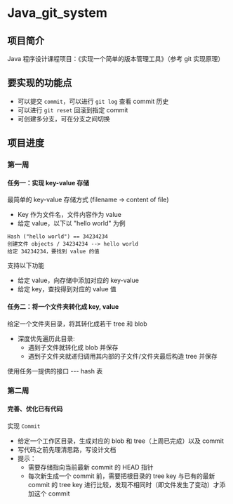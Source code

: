 # Java_git_system
## 项目简介
Java 程序设计课程项目：《实现一个简单的版本管理工具》（参考 git 实现原理）

## 要实现的功能点
- 可以提交 `commit`，可以进行 `git log` 查看 commit 历史
- 可以进行 `git reset` 回滚到指定 commit
- 可创建多分支，可在分支之间切换

## 项目进度
### 第一周
#### 任务一：实现 key-value 存储
最简单的 key-value 存储方式 (filename -> content of file)
- Key 作为文件名，文件内容作为 value
- 给定 value，以下以 "hello world" 为例
```
Hash ("hello world") == 34234234
创建文件 objects / 34234234 --> hello world
给定 34234234，要找到 value 的值
```

支持以下功能
- 给定 value，向存储中添加对应的 key-value
- 给定 key，查找得到对应的 value 值

#### 任务二：将一个文件夹转化成 key, value
给定一个文件夹目录，将其转化成若干 tree 和 blob
- 深度优先遍历此目录:
  - 遇到子文件就转化成 blob 并保存
  - 遇到子文件夹就递归调用其内部的子文件/文件夹最后构造 tree 并保存

使用任务一提供的接口 --- hash 表

### 第二周
#### 完善、优化已有代码
实现 `Commit`
- 给定一个工作区目录，生成对应的 blob 和 tree（上周已完成）以及 commit
- 写代码之前先理清思路，写设计文档
- 提示：
  - 需要存储指向当前最新 commit 的 HEAD 指针
  - 每次新生成一个 commit 前，需要把根目录的 tree key 与已有的最新 commit 的 tree key 进行比较，发现不相同时（即文件发生了变动）才添加这个 commit
